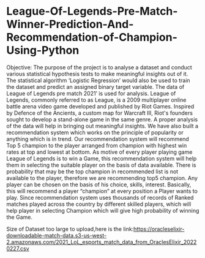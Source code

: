 # League-Of-Legends-Pre-Match-Winner-Prediction-And-Recommendation-of-Champion-Using-Python

Objective:
The purpose of the project is to analyse a dataset and conduct various statistical hypothesis tests to make meaningful insights out of it. The statistical algorithm ‘Logistic Regression’ would also be used to train the dataset and predict an assigned binary target variable. The data of League of Legends pre match 2021’ is used for analysis. League of Legends, commonly referred to as League, is a 2009 multiplayer online battle arena video game developed and published by Riot Games. Inspired by Defence of the Ancients, a custom map for Warcraft III, Riot's founders sought to develop a stand-alone game in the same genre. A proper analysis of the data will help in bringing out meaningful insights. We have also built a recommendation system which works on the principle of popularity or anything which is in trend. Our recommendation system will recommend Top 5 champion to the player arranged from champion with highest win rates at top and lowest at bottom. As motive of every player playing game League of Legends is to win a Game, this recommendation system will help them in selecting the suitable player on the basis of data available. There is probability that may be the top champion in recommended list is not available to the player, therefore we are recommending top5 champion. Any player can be chosen on the basis of his choice, skills, interest. Basically, this will recommend a player “champion” at every position a Player wants to play. Since recommendation system uses thousands of records of Ranked matches played across the country by different skilled players, which will help player in selecting Champion which will give high probability of winning the Game.


Size of Dataset too large to upload,here is the link:https://oracleselixir-downloadable-match-data.s3-us-west-2.amazonaws.com/2021_LoL_esports_match_data_from_OraclesElixir_20220227.csv
